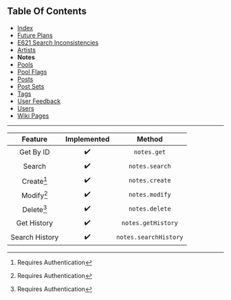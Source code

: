 ## Table Of Contents
- [Index](README.md)
- [Future Plans](FuturePlans.md)
- [E621 Search Inconsistencies](E621SearchInconsistencies.md)
- [Artists](Artists.md)
- **Notes**
- [Pools](Pools.md)
- [Pool Flags](PoolFlags.md)
- [Posts](Posts.md)
- [Post Sets](PostSets.md)
- [Tags](Tags.md)
- [User Feedback](UserFeedback.md)
- [Users](Users.md)
- [Wiki Pages](WikiPages.md)

<hr>

|     Feature     | Implemented |         Method        |
|:---------------:|:-----------:|:---------------------:|
|    Get By ID    |      ✔️      |      `notes.get`      |
|      Search     |      ✔️      |     `notes.search`    |
|    Create[^1]   |      ✔️      |     `notes.create`    |
|    Modify[^1]   |      ✔️      |     `notes.modify`    |
|    Delete[^1]   |      ✔️      |     `notes.delete`    |
|   Get History   |      ✔️      |   `notes.getHistory`  |
|  Search History |      ✔️      | `notes.searchHistory` |

[^1]: Requires Authentication
[^2]: Requires Privileged
[^3]: Requires Janitor
[^4]: Requires Moderator
[^5]: Requires Admin
